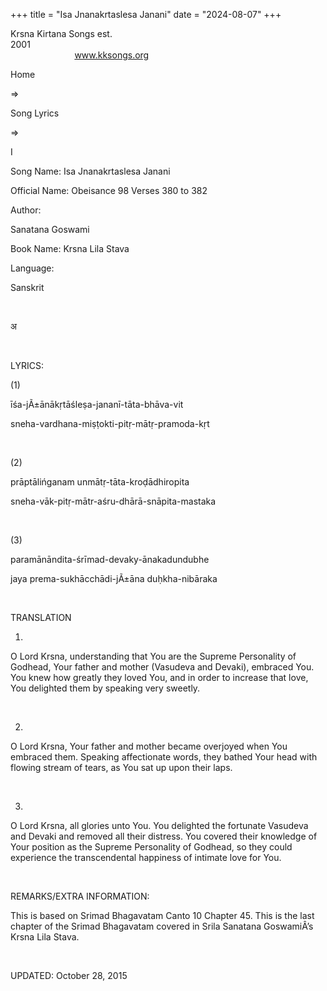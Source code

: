 +++ 
title = "Isa Jnanakrtaslesa Janani"
date = "2024-08-07"
+++

Krsna Kirtana Songs est.
2001                                                                                                                                    
            
www.kksongs.org








Home
 
⇒
 
Song Lyrics
 
⇒
 
I


Song
Name: Isa Jnanakrtaslesa Janani


Official
Name: Obeisance 98 Verses 380 to 382


Author:

Sanatana Goswami


Book
Name: 
Krsna Lila Stava


Language:

Sanskrit


 








अ








 


LYRICS:


(1)


īśa-jÃ±ānākṛtāśleṣa-jananī-tāta-bhāva-vit



sneha-vardhana-miṣṭokti-pitṛ-mātṛ-pramoda-kṛt



 


(2)


prāptālińganam
unmātṛ-tāta-kroḍādhiropita 


sneha-vāk-pitṛ-mātr-aśru-dhārā-snāpita-mastaka



 


(3)


paramānāndita-śrīmad-devaky-ānakadundubhe



jaya
prema-sukhācchādi-jÃ±āna duḥkha-nibāraka


 


TRANSLATION


1)
O Lord Krsna, understanding that You are the Supreme Personality of Godhead,
Your father and mother (Vasudeva and Devaki), embraced You. You knew how
greatly they loved You, and in order to increase that love, You delighted them
by speaking very sweetly.


 


2)
O Lord Krsna, Your father and mother became overjoyed when You embraced them.
Speaking affectionate words, they bathed Your head with flowing stream of
tears, as You sat up upon their laps.


 


3)
O Lord Krsna, all glories unto You. You delighted the fortunate Vasudeva and
Devaki and removed all their distress. You covered their knowledge of Your
position as the Supreme Personality of Godhead, so they could experience the
transcendental happiness of intimate love for You.


 


REMARKS/EXTRA
INFORMATION:


This
is based on Srimad Bhagavatam Canto 10 Chapter 45. This is the last chapter of
the Srimad Bhagavatam covered in Srila Sanatana GoswamiÂ’s Krsna Lila Stava.


 


UPDATED:
 October 28, 2015